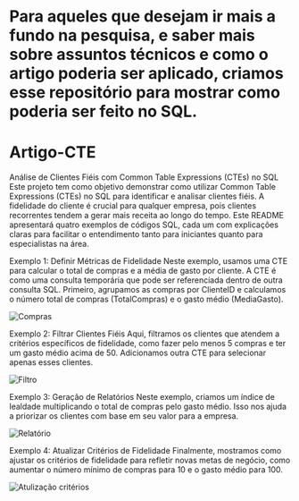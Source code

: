 # Para aqueles que desejam ir mais a fundo na pesquisa, e saber mais sobre assuntos técnicos e como o artigo poderia ser aplicado, criamos esse repositório para mostrar como poderia ser feito no SQL. 

# Artigo-CTE
Análise de Clientes Fiéis com Common Table Expressions (CTEs) no SQL
Este projeto tem como objetivo demonstrar como utilizar Common Table Expressions (CTEs) no SQL para identificar e analisar clientes fiéis. A fidelidade do cliente é crucial para qualquer empresa, pois clientes recorrentes tendem a gerar mais receita ao longo do tempo. Este README apresentará quatro exemplos de códigos SQL, cada um com explicações claras para facilitar o entendimento tanto para iniciantes quanto para especialistas na área.

Exemplo 1: Definir Métricas de Fidelidade
Neste exemplo, usamos uma CTE para calcular o total de compras e a média de gasto por cliente. A CTE é como uma consulta temporária que pode ser referenciada dentro de outra consulta SQL. Primeiro, agrupamos as compras por ClienteID e calculamos o número total de compras (TotalCompras) e o gasto médio (MediaGasto).

![Compras](https://github.com/user-attachments/assets/56c4e93b-4036-468d-a476-deaa8964035f)


Exemplo 2: Filtrar Clientes Fiéis
Aqui, filtramos os clientes que atendem a critérios específicos de fidelidade, como fazer pelo menos 5 compras e ter um gasto médio acima de 50. Adicionamos outra CTE para selecionar apenas esses clientes.

![Filtro](https://github.com/user-attachments/assets/ab6b8b05-3416-4d81-96c8-c6242a9d600a)


Exemplo 3: Geração de Relatórios
Neste exemplo, criamos um índice de lealdade multiplicando o total de compras pelo gasto médio. Isso nos ajuda a priorizar os clientes com base em seu valor para a empresa.

![Relatório](https://github.com/user-attachments/assets/73f48124-e6e2-43b0-bffd-6ec546f89baf)


Exemplo 4: Atualizar Critérios de Fidelidade
Finalmente, mostramos como ajustar os critérios de fidelidade para refletir novas metas de negócio, como aumentar o número mínimo de compras para 10 e o gasto médio para 100.

![Atulização critérios](https://github.com/user-attachments/assets/0dd63ecb-898e-4be0-ac51-e37603e3e500)

